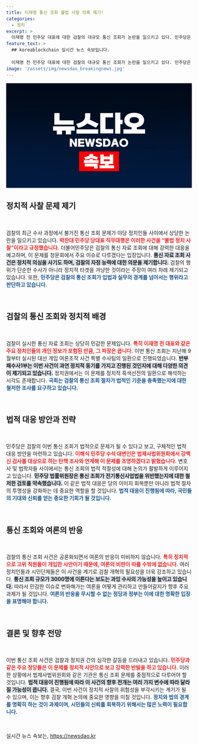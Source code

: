 ```yaml
---
title: 이재명 통신 조회 불법 사찰 의혹 제기!
categories:
  - 정치
excerpt: >
  이재명 전 민주당 대표에 대한 검찰의 대규모 통신 조회가 논란을 일으키고 있다. 민주당은 이를 불법 사찰로 규정하고 강력 대응을 예고했으며, 윤석열 정권을 향한 비판도 쏟아지고 있다. 검찰 개혁의 필요성이 부각되고 있는 이 시점, 과연 진위는 무엇일까?
feature_text: >
  ## koreablockchain 실시간 뉴스 속보입니다.

  이재명 전 민주당 대표에 대한 검찰의 대규모 통신 조회가 논란을 일으키고 있다. 민주당은 이를 불법 사찰로 규정하고 강력 대응을 예고했으며, 윤석열 정권을 향한 비판도 쏟아지고 있다. 검찰 개혁의 필요성이 부각되고 있는 이 시점, 과연 진위는 무엇일까?
image: '/assets/img/newsdao_breakingnews.jpg'
---
```


<p><img src="/assets/img/newsdao_breakingnews.jpg" alt="koreablockchain 속보" /></p>

<h2 data-ke-size="size26">정치적 사찰 문제 제기</h2>

<p data-ke-size="size16">&nbsp;</p>

<p>검찰의 최근 수사 과정에서 불거진 통신 조회 문제가 야당 정치인들 사이에서 상당한 논란을 일으키고 있습니다. <b><span style="color: #ee2323;">박찬대 민주당 당대표 직무대행은 이러한 사건을 “불법 정치 사찰”이라고 규정했습니다.</span></b> 더불어민주당은 검찰의 통신 자료 조회에 대해 강력한 대응을 예고하며, 이 문제를 청문회에서 주요 이슈로 다루겠다는 입장입니다. <b><span style="background-color: #21538527;">통신 자료 조회 사건은 정치적 의심을 사기도 하며, 검찰의 자정 능력에 대한 의문을 제기합니다.</span></b> 검찰의 행위가 단순한 수사가 아니라 정치적 타겟을 겨냥한 것이라는 주장이 여러 차례 제기되고 있습니다. 또한, <b><span style="color: #1a5490;">민주당은 검찰의 통신 조회가 입법과 실무의 경계를 넘어서는 행위라고 판단하고 있습니다.</span></b> </p>

<p data-ke-size="size16">&nbsp;</p>

<h2 data-ke-size="size26">검찰의 통신 조회와 정치적 배경</h2>

<p data-ke-size="size16">&nbsp;</p>

<p>검찰이 실시한 통신 자료 조회는 상당히 민감한 문제입니다. <b><span style="color: #ee2323;">특히 이재명 전 대표와 같은 주요 정치인들의 개인 정보가 포함된 만큼, 그 파장은 큽니다.</span></b> 이번 통신 조회는 지난해 9월부터 실시된 대선 개입 여론조작 사건 특별 수사팀의 일환으로 진행되었습니다. <b><span style="background-color: #21538527;">반부패수사1부는 이번 사건이 과연 정치적 동기를 가지고 진행된 것인지에 대해 다양한 의견이 제기되고 있습니다.</span></b> 정치권에서는 이 문제를 정치적 흑색선전의 일환으로 해석하는 시각도 존재합니다. <b><span style="color: #1a5490;">국회는 검찰의 통신 조회 절차가 법적인 기준을 충족했는지에 대한 철저한 조사를 요구하고 있습니다.</span></b></p>

<p data-ke-size="size16">&nbsp;</p>

<h2 data-ke-size="size26">법적 대응 방안과 전략</h2>

<p data-ke-size="size16">&nbsp;</p>

<p>민주당은 검찰의 이번 통신 조회가 법적으로 문제가 될 수 있다고 보고, 구체적인 법적 대응 방안을 마련하고 있습니다. <b><span style="color: #ee2323;">이해식 민주당 수석 대변인은 법제사법위원회에서 강백신 검사를 대상으로 하는 탄핵 조사와 연계해 이 문제를 조명하겠다고 밝혔습니다.</span></b> 변호사 및 법학자들 사이에서는 통신 조회의 법적 적절성에 대해 논의가 활발하게 이루어지고 있습니다. <b><span style="background-color: #21538527;">민주당 법률위원장은 통신 조회가 전기통신사업법을 위반했는지에 대한 철저한 검토를 약속했습니다.</span></b> 이 같은 법적 대응은 당의 이미지 회복뿐만 아니라 법적 절차의 투명성을 강화하는 데 중요한 역할을 할 것입니다. <b><span style="color: #1a5490;">법적 대응이 진행됨에 따라, 국민들의 기대와 신뢰를 얻는 중요한 기회가 될 것입니다.</span></b></p>

<p data-ke-size="size16">&nbsp;</p>

<h2 data-ke-size="size26">통신 조회와 여론의 반응</h2>

<p data-ke-size="size16">&nbsp;</p>

<p>검찰의 통신 조회 사건은 공론화되면서 여론의 반응이 미비하지 않습니다. <b><span style="color: #ee2323;">특히 정치적으로 고위 직원들이 개입한 사안이기 때문에, 여론의 비판이 따를 수밖에 없습니다.</span></b> 여러 정치인들과 시민단체들은 이 사건을 계기로 검찰 개혁의 필요성을 더욱 강조하고 있습니다. <b><span style="background-color: #21538527;">통신 조회 규모가 3000명에 이른다는 보도는 과잉 수사의 가능성을 높이고 있습니다.</span></b> 따라서 민감한 이슈로 변화해가는 여론을 어떻게 관리하고 만들어갈지가 향후 주요 과제가 될 것입니다. <b><span style="color: #1a5490;">여론의 반응을 무시할 수 없는 정당과 정부는 이에 대한 명확한 입장을 표명해야 합니다.</span></b></p>

<p data-ke-size="size16">&nbsp;</p>

<h2 data-ke-size="size26">결론 및 향후 전망</h2>

<p data-ke-size="size16">&nbsp;</p>

<p>이번 통신 조회 사건은 검찰과 정치권 간의 심각한 갈등을 드러내고 있습니다. <b><span style="color: #ee2323;">민주당과 같은 주요 정당들은 이 문제를 정치적 사안으로 보고 강력한 반발을 하고 있습니다.</span></b> 이러한 상황에서 법제사법위원회와 같은 기관은 통신 조회 문제를 중점적으로 다루어야 할 것입니다. <b><span style="background-color: #21538527;">법적 대응이 진행됨에 따라 이 사건의 향후 전개는 여러 가지 변수에 따라 달라질 가능성이 큽니다.</span></b> 결국, 이번 사건이 정치적 사찰의 위험성을 부각시키는 계기가 될 수 있으며, 이는 향후 검찰 개혁 논의에 중요한 영향을 미칠 것입니다. <b><span style="color: #1a5490;">정치와 법의 경계를 명확히 하는 것이 과제이며, 시민들의 신뢰를 회복하기 위해서는 많은 노력이 필요합니다.</span></b> </p>

<p data-ke-size="size16">&nbsp;</p>
실시간 뉴스 속보는, <a href="https://newsdao.kr" rel="dofollow">https://newsdao.kr</a>


